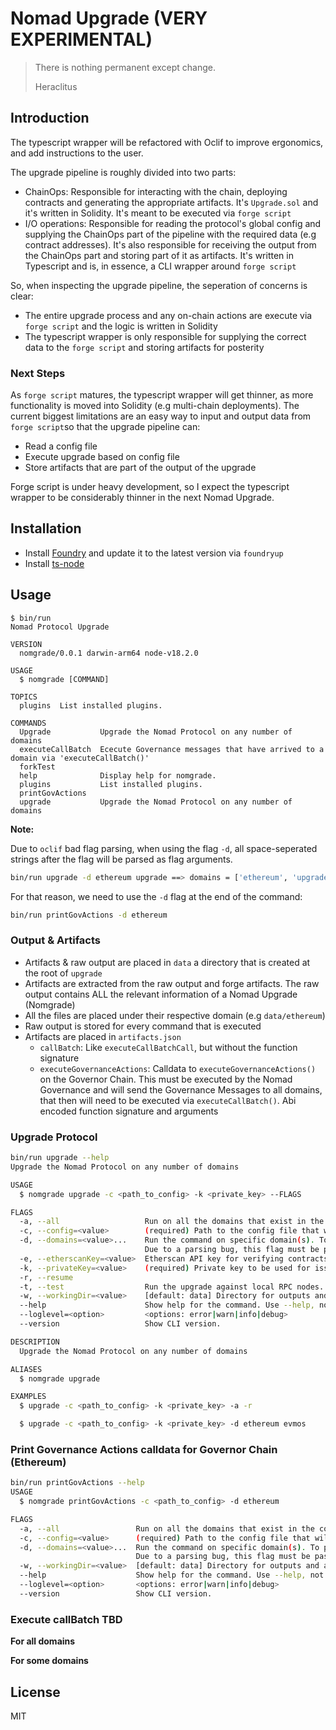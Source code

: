 # Nomad Upgrade (VERY EXPERIMENTAL)

> There is nothing permanent except change.
>
> Heraclitus

## Introduction

The typescript wrapper will be refactored with Oclif to improve ergonomics, and add instructions to the user.

The upgrade pipeline is roughly divided into two parts:

- ChainOps: Responsible for interacting with the chain, deploying contracts and generating the appropriate artifacts. It's `Upgrade.sol` and it's written in Solidity. It's meant to be executed via `forge script`
- I/O operations: Responsible for reading the protocol's global config and supplying the ChainOps part of the pipeline with the required data (e.g contract addresses). It's also responsible for receiving the output from the ChainOps part and storing part of it as artifacts. It's written in Typescript and is, in essence, a CLI wrapper around `forge script`

So, when inspecting the upgrade pipeline, the seperation of concerns is clear:

- The entire upgrade process and any on-chain actions are execute via `forge script` and the logic is written in Solidity
- The typescript wrapper is only responsible for supplying the correct data to the `forge script` and storing artifacts for posterity

### Next Steps

As `forge script` matures, the typescript wrapper will get thinner, as more functionality is moved into Solidity (e.g multi-chain deployments). The current biggest limitations are an easy way to input and output data from `forge script`so that the upgrade pipeline can:

- Read a config file
- Execute upgrade based on config file
- Store artifacts that are part of the output of the upgrade

Forge script is under heavy development, so I expect the typescript wrapper to be considerably thinner in the next Nomad Upgrade.

## Installation

- Install [Foundry](https://github.com/foundry-rs/foundry) and update it to the latest version via `foundryup`
- Install [ts-node](https://www.npmjs.com/package/ts-node)

## Usage

```
$ bin/run
Nomad Protocol Upgrade

VERSION
  nomgrade/0.0.1 darwin-arm64 node-v18.2.0

USAGE
  $ nomgrade [COMMAND]

TOPICS
  plugins  List installed plugins.

COMMANDS
  Upgrade           Upgrade the Nomad Protocol on any number of domains
  executeCallBatch  Ececute Governance messages that have arrived to a domain via 'executeCallBatch()'
  forkTest
  help              Display help for nomgrade.
  plugins           List installed plugins.
  printGovActions
  upgrade           Upgrade the Nomad Protocol on any number of domains

```

**Note:**

Due to `oclif` bad flag parsing, when using the flag `-d`, all space-seperated strings after the flag will be parsed as flag arguments.

```bash
bin/run upgrade -d ethereum upgrade ==> domains = ['ethereum', 'upgrade']
```

For that reason, we need to use the `-d` flag at the end of the command:

```bash
bin/run printGovActions -d ethereum
```

### Output & Artifacts

- Artifacts & raw output are placed in `data` a directory that is created at the root of `upgrade`
- Artifacts are extracted from the raw output and forge artifacts. The raw output contains ALL the relevant information of a Nomad Upgrade (Nomgrade)
- All the files are placed under their respective domain (e.g `data/ethereum`)
- Raw output is stored for every command that is executed
- Artifacts are placed in `artifacts.json`
  - `callBatch`: Like `executeCallBatchCall`, but without the function signature
  - `executeGovernanceActions`: Calldata to `executeGovernanceActions()` on the Governor Chain. This must be executed by the Nomad Governance and will send the Governance Messages to all domains, that then will need to be executed via `executeCallBatch()`. Abi encoded function signature and arguments

### Upgrade Protocol

```bash
bin/run upgrade --help
Upgrade the Nomad Protocol on any number of domains

USAGE
  $ nomgrade upgrade -c <path_to_config> -k <private_key> --FLAGS

FLAGS
  -a, --all                   Run on all the domains that exist in the config file
  -c, --config=<value>        (required) Path to the config file that will be usedof the Nomad Protocol
  -d, --domains=<value>...    Run the command on specific domain(s). To pass multiple domains, simply pass them like this: -d ethereum evmos avalanche.
                              Due to a parsing bug, this flag must be passed at the end of the command. e.g 'nomgrade upgrade -d ethereum'
  -e, --etherscanKey=<value>  Etherscan API key for verifying contracts that are being deployed
  -k, --privateKey=<value>    (required) Private key to be used for issuing the upgrade transactions
  -r, --resume
  -t, --test                  Run the upgrade against local RPC nodes. It expects RPC endpoints with a port number that start ats '8545' and increments (e.g 8546, 8647, etc.)
  -w, --workingDir=<value>    [default: data] Directory for outputs and artifacts
  --help                      Show help for the command. Use --help, not -h
  --loglevel=<option>         <options: error|warn|info|debug>
  --version                   Show CLI version.

DESCRIPTION
  Upgrade the Nomad Protocol on any number of domains

ALIASES
  $ nomgrade upgrade

EXAMPLES
  $ upgrade -c <path_to_config> -k <private_key> -a -r

  $ upgrade -c <path_to_config> -k <private_key> -d ethereum evmos


```

### Print Governance Actions calldata for Governor Chain (Ethereum)

```bash
bin/run printGovActions --help
USAGE
  $ nomgrade printGovActions -c <path_to_config> -d ethereum

FLAGS
  -a, --all                 Run on all the domains that exist in the config file
  -c, --config=<value>      (required) Path to the config file that will be usedof the Nomad Protocol
  -d, --domains=<value>...  Run the command on specific domain(s). To pass multiple domains, simply pass them like this: -d ethereum evmos avalanche.
                            Due to a parsing bug, this flag must be passed at the end of the command. e.g 'nomgrade upgrade -d ethereum'
  -w, --workingDir=<value>  [default: data] Directory for outputs and artifacts
  --help                    Show help for the command. Use --help, not -h
  --loglevel=<option>       <options: error|warn|info|debug>
  --version                 Show CLI version.

```

### Execute callBatch TBD

**For all domains**

**For some domains**

## License

MIT
